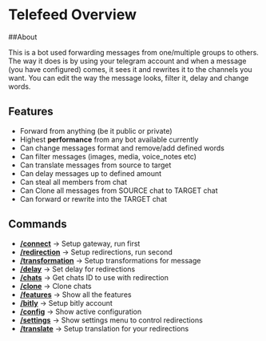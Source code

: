 # Telefeed Overview

##About

This is a bot used forwarding messages
from one/multiple groups to others.
The way it does is by using your telegram account and
when a message (you have configured) comes,
it sees it and rewrites it to the channels you want.
You can edit the way the message looks, filter it,
delay and change words.

## Features

* Forward from anything (be it public or private)
* Highest <b>performance</b> from any bot available currently
* Can change messages format and remove/add defined words
* Can filter messages (images, media, voice_notes etc)
* Can translate messages from source to target
* Can delay messages up to defined amount
* Can steal all members from chat
* Can Clone all messages from SOURCE chat to TARGET chat
* Can forward or rewrite into the TARGET chat


## Commands

* <b>[/connect](/commands/#connect)</b> -> Setup gateway, run first
* <b>[/redirection](/commands/#redirection)</b> -> Setup redirections, run second
* <b>[/transformation](/commands/#transformation)</b> -> Setup transformations for message
* <b>[/delay](/commands/#delay)</b> -> Set delay for redirections
* <b>[/chats](/commands/#chats)</b> -> Get chats ID to use with redirection
* <b>[/clone](/commands/#clone)</b> -> Clone chats
* <b>[/features](/commands/#features)</b> -> Show all the features
* <b>[/bitly](/commands/#bitly)</b> -> Setup bitly account
* <b>[/config](/commands/#config)</b> -> Show active configuration
* <b>[/settings](/commands/#settings)</b> -> Show settings menu to control redirections
* <b>[/translate](/commands/#translate)</b> -> Setup translation for your redirections

